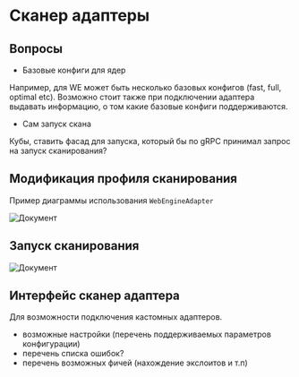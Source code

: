 # Сканер адаптеры

## Вопросы

* Базовые конфиги для ядер

Например, для WE может быть несколько базовых конфигов (fast, full, optimal etc).
Возможно стоит также при подключении адаптера выдавать информацию, о том какие базовые конфиги поддерживаются.

* Сам запуск скана

Кубы, ставить фасад для запуска, который бы по gRPC принимал запрос на запуск сканирования?

## Модификация профиля сканирования

Пример диаграммы использования `WebEngineAdapter`

![Документ](@document/asoc.scanner_adapters.scan_profile_config)

## Запуск сканирования

![Документ](@document/asoc.scanner_adapters.start_scan)

## Интерфейс сканер адаптера

Для возможности подключения кастомных адаптеров.

* возможные настройки (перечень поддерживаемых параметров конфигурации)
* перечень списка ошибок?
* перечень возможных фичей (нахождение экслоитов и т.п)
